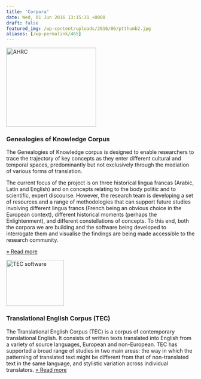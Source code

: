```yaml
---
title: 'Corpora'
date: Wed, 01 Jun 2016 13:15:31 +0000
draft: false
featured_img: /wp-content/uploads/2016/06/ptthumb2.jpg
aliases: [/wp-permalink/465]
---
```


<div class="entry-post"><img class="so-widget-image" src="/wp-content/uploads/2016/06/ptthumb2.jpg" srcset="" alt="AHRC" width="240" height="211" />
<h3>Genealogies of Knowledge Corpus</h3>
The Genealogies of Knowledge corpus is designed to enable researchers to trace the trajectory of key concepts as they enter different cultural and temporal spaces, predominantly but not exclusively through the mediation of various forms of translation.

The current focus of the project is on three historical lingua francas (Arabic, Latin and English) and on concepts relating to the body politic and to scientific, expert discourse. However, the research team is developing a set of resources and a range of methodologies that can support future studies involving different lingua francs (French being an obvious choice in the European context), different historical moments (perhaps the Enlightenment), and different constellations of concepts. To this end, both the corpora we are building and the software being developed to interrogate them and visualise the findings are being made accessible to the research community.

<a class="more-link" href="http://genealogiesofknowledge.net/genealogies-knowledge-corpus/">» Read more</a>

<img class="so-widget-image" src="/wp-content/uploads/2016/06/tree1.jpg" srcset="" alt="TEC software" width="154" height="123" />
<h3>Translational English Corpus (TEC)</h3>
The Translational English Corpus (TEC) is a corpus of contemporary translational English. It consists of written texts translated into English from a variety of source languages, European and non-European. TEC has supported a broad range of studies in two main areas: the way in which the patterning of translated text might be different from that of non-translated text in the same language, and stylistic variation across individual translators.
<a class="more-link" href="http://genealogiesofknowledge.net/translational-english-corpus-tec/">» Read more</a></div>